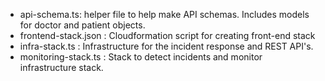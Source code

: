 - api-schema.ts: helper file to help make API schemas. Includes models for doctor and patient objects.
- frontend-stack.json	: Cloudformation script for creating front-end stack
- infra-stack.ts : Infrastructure for the incident response and REST API's. 
- monitoring-stack.ts	: Stack to detect incidents and monitor infrastructure stack. 
